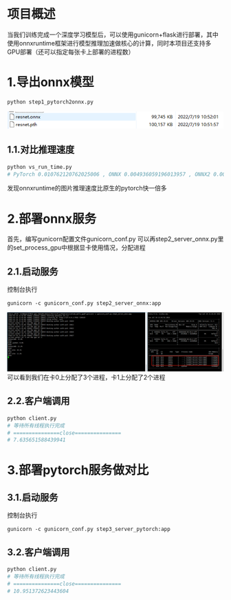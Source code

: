 # 项目概述
当我们训练完成一个深度学习模型后，可以使用gunicorn+flask进行部署，其中使用onnxruntime框架进行模型推理加速做核心的计算，同时本项目还支持多GPU部署（还可以指定每张卡上部署的进程数）

# 1.导出onnx模型
```python
python step1_pytorch2onnx.py
```
![](imgs/img_onnx.png)

## 1.1.对比推理速度
```python
python vs_run_time.py
# PyTorch 0.010762120762025006 , ONNX 0.004936059196013957 , ONNX2 0.0047725455259205775
```
发现onnxruntime的图片推理速度比原生的pytorch快一倍多

# 2.部署onnx服务
首先，编写gunicorn配置文件gunicorn_conf.py
可以再step2_server_onnx.py里的set_process_gpu中根据显卡使用情况，分配进程
## 2.1.启动服务
控制台执行
```commandline
gunicorn -c gunicorn_conf.py step2_server_onnx:app
```
![](imgs/img_smi.png)
可以看到我们在卡0上分配了3个进程，卡1上分配了2个进程

## 2.2.客户端调用
```python
python client.py
# 等待所有线程执行完成
# ===============close===============
# 7.635651588439941
```

# 3.部署pytorch服务做对比
## 3.1.启动服务
控制台执行
```commandline
gunicorn -c gunicorn_conf.py step3_server_pytorch:app
```

## 3.2.客户端调用
```python
python client.py
# 等待所有线程执行完成
# ===============close===============
# 10.951372623443604
```

